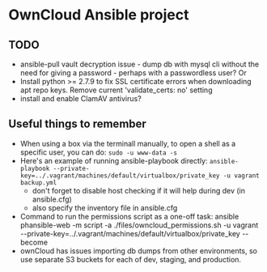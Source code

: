 # OwnCloud Ansible project

## TODO

* ansible-pull vault decryption issue - dump db with mysql cli without the need for giving a password - perhaps with a passwordless user? Or 
* Install python >= 2.7.9 to fix SSL certificate errors when downloading apt repo keys. Remove current 'validate_certs: no' setting
* install and enable ClamAV antivirus?

## Useful things to remember

* When using a box via the terminall manually, to open a shell as a specific user, you can do: `sudo -u www-data -s`
* Here's an example of running ansible-playbook directly: `ansible-playbook --private-key=../.vagrant/machines/default/virtualbox/private_key -u vagrant backup.yml`
	* don't forget to disable host checking if it will help during dev (in ansible.cfg)
	* also specify the inventory file in ansible.cfg
* Command to run the permissions script as a one-off task: ansible phansible-web -m script -a ./files/owncloud_permissions.sh -u vagrant --private-key=../.vagrant/machines/default/virtualbox/private_key --become
* ownCloud has issues importing db dumps from other environments, so use separate S3 buckets for each of dev, staging, and production.
